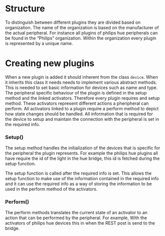 # Structure
To distinguish between different plugins they are divided based on organization.
The name of the organization is based on the manufacturer of the actual 
peripheral.
For instance all plugins of philips hue peripherals can be found in the
“Philips” organization. Within the organization every plugin is represented 
by a unique name. 

# Creating new plugins
When a new plugin is added it should inherent from the class `device`.
When it inherits this class it needs needs to implement various abstract 
methods.
This is needed to set basic information for devices such as name and type.
The peripheral specific behaviour of the plugin is defined in the setup method
and the linked activators.
Therefore every plugin requires and setup method.
These activators represent different actions a pheripheral can perform.
All activators linked to a plugin require a perform method to depict how state
changes should be handled.
All information that is required for the device to setup and maintain the 
connection with the peripheral is set in the required info. 

### Setup()
The setup method handles the initialization of the devices that is specific 
for the peripheral the plugin represents. 
For example the philips hue plugins all have require the id of the light in the
 hue bridge, this id is fetched during the setup function.

The setup function is called after the required info is set.
This allows the setup function to make use of the information contained in the 
required info and it can use the required info as a way of storing the 
information to be used in the perform method of the activators.

### Perform()
The perform methods translates the current state of an activator to an action 
that can be performed by the peripheral. 
For example, With the activators of philips hue devices this in when the REST
post is send to the bridge.




